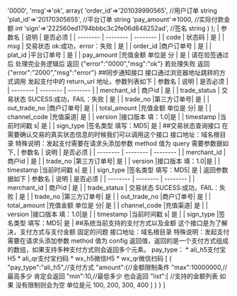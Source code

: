 
<?php
# 接入指南


------
##签名规则

1）筛选参数：剔除sign字段
2）排序：将筛选得到的参数按照第一个字符的键值ASCII码递增排序（字母升序排序），如果遇到相同字符则按照第二个字符的键值ASCII码递增排序，以此类推。
3）拼接：将排序后的参数与其对应值，组合成"参数=参数值"的格式，并且把这些参数用&字符连接起来，最后再拼接"&key=$key",此时生成的字符串为待签名字符串。（即key1=value1&key2=value2…）拼接而成，空值不参与签名.
4）签名：用MD5算法对生成的待签名字符串逬行加密，获得签名
5）签名原始串中，字段名和字段值都采用原始值，不进行urlEncode。

*(注意 如果是发起支付请求 跟 查询订单请求的,请用支付秘钥参与验签  如果是本站通知你方的回调方法时 请用回调秘钥参与签名 )

##发起支付

接口地址： http://zhifu.com
请求方式  POST

请求参数 
| 参数名         | 说明                                  |  是否必须  |     类型   |
| --------      |--------                               | --------  |    ------  |
| order_id      |商户订单号                              |  是       |     string |
| pay_amount    |充值金额 (分)                           |   是      |     int    |
| userId        |玩家id                                  |   是      |    int     |
| timestamp    |订单时间戳                            |   是      |     string |
| notify_url    |异步通知地址                            |   是      |     string |
| return_url    |同步通知地址                            |   否      |     string |
| channel       |渠道号 (格式:chang-aipayh5-pay)         |   是      |     string |
| token         |签名字符串                              |   是      |     string |



##异步通知接口 
 当第三方异步通知本站时 经过相关处理后 本站会向你们提供的回调地址 以post方式 带上请求json数据 你们直接用post方式接收并json_decode 将得到一个数组 如下  当code为字符串 '0000'时 说明支付成功
  
为了接口的安全性 请去掉sign 字段 其他字段按照字典排序 再拼上回调秘钥 再md5加密
 例子: 
 "order_id=201039990565&pay_amount=1000&plat_oid=20170305655&222560ed1794bbbc3c2fe06d848252ad"

json_decode 得到的数组如下:
    array(
          'code'=>'0000',
          'msg'=>'ok',
          array(
               'order_id'=>'201039990565',        //用户订单   string
               'plat_id'=>'20170305655',       //平台订单    string
               'pay_amount'=>1000,              //实际付款金额 int
               'sign'=>'222560ed1794bbbc3c2fe06d848252ad',     //签名 string
         ) 
    );


| 参数名           | 说明                             |  是否必须  |
| --------        | --------                         | --------   |
| code            | 状态码                            |   是     |
| msg             |  交易状态 ok:成功，error：失败     |   是     |
| order_id        |商户订单号                         |  是      |
| plat_id         |平台订单号                         |   是     |
| pay_amount      |充值金额 单位是 分                  |   是     |



请在验签通过后 处理完业务逻辑后 返回 {"error":"0000","msg":"ok"}
若处理失败 返回 {"error":"2000","msg":"error"}





##同步通知接口
接口通过浏览器地址跳转的方式调用 发起支付中的 return_url 地址，参数列表如下
| 参数名        | 说明   |  是否必须  |
| --------   | --------   | --------   |
| merchant_id     | 商户id |   是     |
| trade_status     | 交易状态 SUCESS:成功，FAIL：失败 |   是     |
| trade_no |第三方订单号|   是   |
| out_trade_no |商户订单号|   是   |
| total_amount |充值金额 单位是 分|   是   |
| channel_code |充值渠道|   是   |
| version |接口版本 填：1.0|是      |
| timestamp |当前时间戳 s|   是   |
| sign_type |签名类型 填写：MD5|   是   |

##交易状态查询接口
在需要确认交易的真实状态信息的时候我们可以调用这个接口

接口地址：域名根目录
特殊说明：发起支付需要在请求头添加参数 method 值为 query

需要参数据如下,
| 参数名        | 说明   |  是否必须  |
| --------   | --------   | --------   |
| merchant_id     | 商户id |   是     |
| trade_no |第三方订单号|   是   |
| version |接口版本 填：1.0|是      |
| timestamp |当前时间戳 s|   是   |
| sign_type |签名类型 填写：MD5|   是   |

返回参数据如下
| 参数名        | 说明   |  是否必须  |
| --------   | --------   | --------   |
| merchant_id     | 商户id |   是     |
| trade_status     | 交易状态 SUCESS:成功，FAIL：失败 |   是     |
| trade_no |第三方订单号|   是   |
| out_trade_no |商户订单号|   是   |
| total_amount |充值金额 单位是 分|   是   |
| channel_code |充值渠道|   是   |
| version |接口版本 填：1.0|是      |
| timestamp |当前时间戳 s|   是   |
| sign_type |签名类型 填写：MD5|   是   |



##系统当前支持的支付方式以及金额

这个接口是为了解决，支付方式与支付金额 固定的问题

接口地址：域名根目录
特殊说明：发起支付需要在请求头添加参数 method 值为 config

返回值，返回的是一个支付方式组成的数组，如果支持多种支付方式则会返回多个元素。
pay_type：
     * ali_h5支付宝H5
     * ali_qr支付宝扫码
     * wx_h5微信H5
     * wx_qr微信扫码
[
    {
        "pay_type":"ali_h5",//支付方式
        "amount":{//金额限制条件
            "max":10000000,//最高多少 肯定会返回
            "min":10,//最低多少 也会返回
            "list":[ //支持的金额列表 如果 没有限制则会为空 单位是元
                100,
                200,
                300,
                400
            ]
        }
    }
]